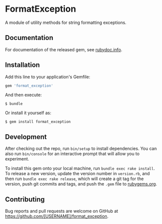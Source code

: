 # FormatException

A module of utility methods for string formatting exceptions.

## Documentation

For documentation of the released gem, see [rubydoc.info](http://www.rubydoc.info/gems/format_exception).

## Installation

Add this line to your application's Gemfile:

```ruby
gem 'format_exception'
```

And then execute:

    $ bundle

Or install it yourself as:

    $ gem install format_exception

## Development

After checking out the repo, run `bin/setup` to install dependencies. You can also run `bin/console` for an interactive prompt that will allow you to experiment.

To install this gem onto your local machine, run `bundle exec rake install`. To release a new version, update the version number in `version.rb`, and then run `bundle exec rake release`, which will create a git tag for the version, push git commits and tags, and push the `.gem` file to [rubygems.org](https://rubygems.org).

## Contributing

Bug reports and pull requests are welcome on GitHub at https://github.com/[USERNAME]/format_exception.

